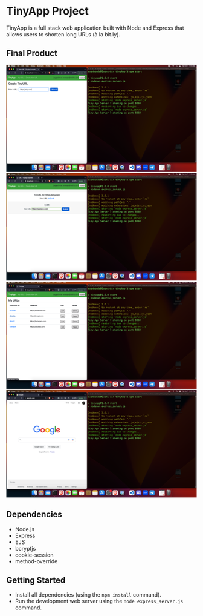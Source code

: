 # TinyApp Project

TinyApp is a full stack web application built with Node and Express that allows users to shorten long URLs (à la bit.ly).

## Final Product

!["Create Tiny Urls that take up less space"](./screenshots/createUrl.png)
!["Edit your Tiny Urls resource location"](./screenshots/editUrl.png)
!["View My Tiny Urls Main Page"](./screenshots/listUrls.png)
!["The tiny urls will redirect you to their resource locations!"](./screenshots/urlsLocation.png)

## Dependencies

- Node.js
- Express
- EJS
- bcryptjs
- cookie-session
- method-override

## Getting Started

- Install all dependencies (using the `npm install` command).
- Run the development web server using the `node express_server.js` command.